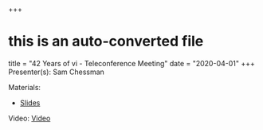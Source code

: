 +++
# this is an auto-converted file
title = "42 Years of vi - Teleconference Meeting"
date = "2020-04-01"
+++
Presenter(s): Sam Chessman

Materials:
* [Slides](https://gitlab.com/sscpresentations/42-years-of-vi)

Video: [Video](https://www.youtube.com/watch?v=o4t3kLEjR2c)
